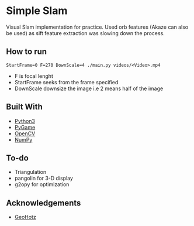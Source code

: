 # Simple Slam
Visual Slam implementation for practice. Used orb features (Akaze can also be used) as sift feature extraction was slowing down the process.


## How to run
```
StartFrame=0 F=270 DownScale=4 ./main.py videos/<Video>.mp4
```
* F is focal lenght
* StartFrame seeks from the frame specified
* DownScale downsize the image i.e 2 means half of the image
## Built With
* [Python3](https://www.python.org/download/releases/3.0/)
* [PyGame](https://www.pygame.org/)
* [OpenCV](https://pypi.org/project/opencv-python/)
* [NumPy](https://numpy.org/)

## To-do
* Triangulation
* pangolin for 3-D display
* g2opy for optimization

## Acknowledgements
* [GeoHotz](https://github.com/geohot)
